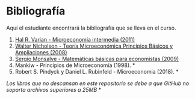 # Bibliografía

Aquí el estudiante encontrará la bibliografía que se lleva en el curso.

1. [Hal R. Varian - Microeconomia intermedia (2011)](https://github.com/NicolasGP01/Economia-Microeconomia-I_Estudiantes/blob/main/Bibliograf%C3%ADa/Hal%20R.%20Varian%20-%20Microeconomia%20intermedia%20-%20manual%20del%20profesor.%208%20ed.-Antoni%20Bosch%20(2011)%20(1).pdf)
2. [Walter Nicholson - Teoría Microeconómica Principios Básicos y Ampliaciones (2008)](https://github.com/NicolasGP01/Economia-Microeconomia-I_Estudiantes/blob/main/Bibliograf%C3%ADa/Walter%20Nicholson%20Teoria%20microeconomica.pdf)
4. [Sergio Monsalve - Matemáticas básicas para economistas (2009)](https://github.com/NicolasGP01/Economia-Microeconomia-I_Estudiantes/blob/main/Bibliograf%C3%ADa/Sergio%20Monsalve%20(Editor)%20-%20Matem%C3%A1ticas%20b%C3%A1sicas%20para%20economistas_%20Fundamentos-U.%20Nacional%20de%20Colombia%20(2009).rar)
5. Mankiw - Principios de Microeconomía (1998). *
6. Robert S. Pindyck y Daniel L. Rubinfeld - Microeconomia (2018). *

*Los libros que no descansan en este repositorio se debe a que GitHub no soporta archivos superiores a 25MB* *
